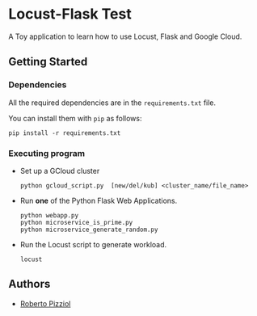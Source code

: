 # Locust-Flask Test

A Toy application to learn how to use Locust, Flask and Google Cloud.

## Getting Started

### Dependencies

All the required dependencies are in the `requirements.txt` file.

You can install them with `pip` as follows:

```
pip install -r requirements.txt
```

### Executing program

* Set up a GCloud cluster
   ```
   python gcloud_script.py  [new/del/kub] <cluster_name/file_name>
   ```


* Run **one** of the Python Flask Web Applications.

   ```
   python webapp.py
   python microservice_is_prime.py
   python microservice_generate_random.py
   ```

* Run the Locust script to generate workload.

   ```
   locust
   ```

## Authors

* [Roberto Pizziol](https://github.com/rpizziol)
